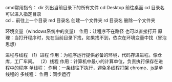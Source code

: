 cmd常用指令：
    dir  列出当前目录下的所有文件 
    cd Desktop  前往桌面   cd 目录名可以进入指定目录  
    cd .. 前往上一个目录
    md 目录名  创建一个文件夹
    rd 目录名  删除一个文件夹

环境变量（windows系统中的变量）
   作用：让程序不在路径 也可以直接打开
   原理：当打开程序时，先在当前目录下找，如果找不到，依次在环境变量中找（冒泡思想）

进程与线程
    （1）进程
        作用：为程序运行提供必备的环境，代码存进进程。像仓库，工厂车间。
    （2）线程
        作用：计算机中最小的计算单位，负责执行保存在进程中的程序
        单线程：
            作用：一条线往下执行，避免多线程打架
            chrome、js是单线程的
        多线程：
            作用：同步运行
